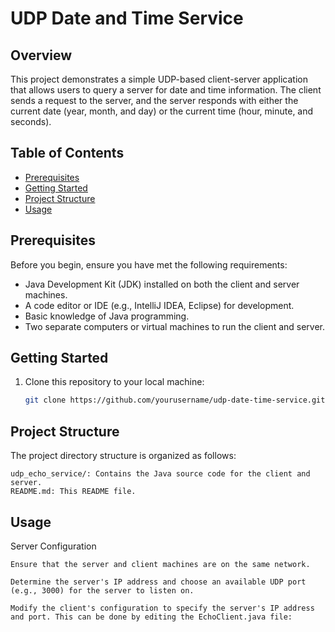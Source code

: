 # UDP Date and Time Service

## Overview

This project demonstrates a simple UDP-based client-server application that allows users to query a server for date and time information. The client sends a request to the server, and the server responds with either the current date (year, month, and day) or the current time (hour, minute, and seconds).

## Table of Contents

- [Prerequisites](#prerequisites)
- [Getting Started](#getting-started)
- [Project Structure](#project-structure)
- [Usage](#usage)
## Prerequisites

Before you begin, ensure you have met the following requirements:

- Java Development Kit (JDK) installed on both the client and server machines.
- A code editor or IDE (e.g., IntelliJ IDEA, Eclipse) for development.
- Basic knowledge of Java programming.
- Two separate computers or virtual machines to run the client and server.

## Getting Started

1. Clone this repository to your local machine:

   ```bash
   git clone https://github.com/yourusername/udp-date-time-service.git


## Project Structure
  
The project directory structure is organized as follows:

    udp_echo_service/: Contains the Java source code for the client and server.
    README.md: This README file.

## Usage
Server Configuration

    Ensure that the server and client machines are on the same network.

    Determine the server's IP address and choose an available UDP port (e.g., 3000) for the server to listen on.

    Modify the client's configuration to specify the server's IP address and port. This can be done by editing the EchoClient.java file:
